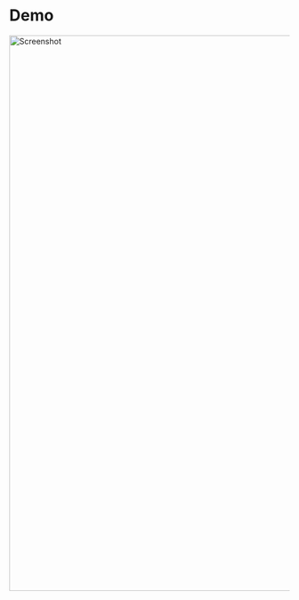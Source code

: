 # Demo

<img width="1000" alt="Screenshot" src="https://github.com/mutasim77/react-admin-dashboard/assets/96326525/9f4b7383-bfc2-4d3a-b8f5-ef7d501ba38b">
